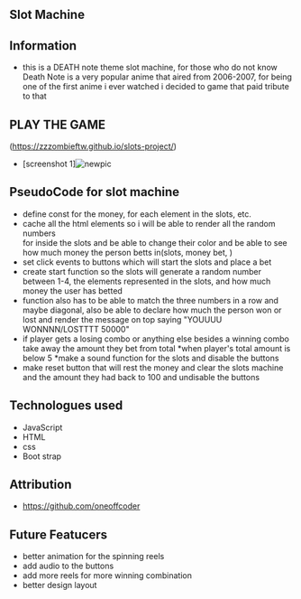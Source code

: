 ## Slot Machine
## Information
* this is a DEATH note theme slot machine, for those who do not know Death Note is a very 
    popular anime that aired from 2006-2007, for being one of the first anime i ever watched i decided to game that paid tribute to that
## PLAY THE GAME
 (https://zzzombieftw.github.io/slots-project/)
 * [screenshot 1]![newpic](https://user-images.githubusercontent.com/84632326/125027622-80efb580-e054-11eb-8fba-576385041a58.JPG)

## PseudoCode for slot machine
 
* define const for the money, for each element in the slots, etc.
* cache all the html elements so i will be able to render all the random numbers   
    for inside the slots and be able to change their color and be able to see how much money the person betts in(slots, money bet, )
* set click events to buttons which will start the slots and place a bet 
* create start function  so the slots will generate a random number between 1-4, 
    the elements represented in the slots, and how much money the user has betted 
* function also has to be able to match the three numbers in a row and maybe diagonal, 
    also be  able to declare how much the person won or lost 
    and render the message on top saying "YOUUUU WONNNN/LOSTTTT 50000"
* if player gets a losing combo or anything else besides a winning combo take away 
    the amount they bet   from total
    *when player's total amount is below 5
    *make a sound function for the slots and disable the buttons
* make reset button that will rest the money and clear the slots machine and the amount they had  back to 100 and undisable the buttons

## Technologues used
* JavaScript
* HTML
* css
* Boot strap

## Attribution
* https://github.com/oneoffcoder
## Future Featucers 
* better animation for the spinning reels
* add audio to the buttons
* add more reels for more winning combination
* better design layout